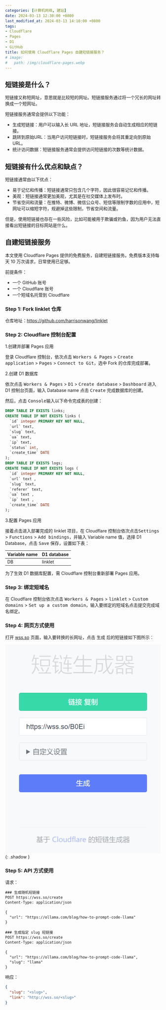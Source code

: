 ```yaml
---
categories: [计算机网络, 建站]
date: 2024-03-13 12:30:00 +0800
last_modified_at: 2024-03-13 14:10:00 +0800
tags:
- Cloudflare
- Pages
- D1
- GitHub
title: 如何使用 Cloudflare Pages 自建短链接服务？
# image:
#   path: /img/cloudflare-pages.webp
---
```


## 短链接是什么？

短链接又称短网址，意思就是比较短的网址。短链接服务通过将一个冗长的网址转换成一个短网址。

短链接服务通常会提供以下功能：

- 生成短链接：用户可以输入长 URL 地址，短链接服务会自动生成相应的短链接。
- 跳转到原始URL：当用户访问短链接时，短链接服务会将其重定向到原始URL。
- 统计访问数据：短链接服务通常会提供访问短链接的次数等统计数据。

## 短链接有什么优点和缺点？

短链接通常由以下优点：

- 易于记忆和传播：短链接通常只包含几个字符，因此很容易记忆和传播。
- 美观：短链接通常更加美观，尤其是在社交媒体上发布时。
- 节省空间和流量：在推特、微博、微信公众号、短信等限制字数的应用中，短网址可以缩短字符，规避掉这些限制，节省空间和流量。

但是，使用短链接也存在一些风险，比如可能被用于欺骗或钓鱼，因为用户无法直接看出短链接的目标网站是什么。

## 自建短链接服务

本文使用 Cloudflare Pages 提供的免费服务，自建短链接服务。免费版本支持每天 10 万次请求，日常使用已足够。

前提条件：

- 一个 GitHub 账号
- 一个 Cloudflare 账号
- 一个短域名托管到 Cloudflare

### Step 1: Fork linklet 仓库

仓库地址：https://github.com/harrisonwang/linklet

### Step 2: Cloudflare 控制台配置

1.创建并部署 Pages 应用

登录 Cloudflare 控制台，依次点击 <kbd>Workers & Pages</kbd> > <kbd>Create application</kbd> > <kbd>Pages</kbd> > <kbd>Connect to Git</kbd>，选中 Fork 的仓库完成部署。

2.创建 D1 数据库

依次点击 <kbd>Workers & Pages</kbd> > <kbd>D1</kbd> > <kbd>Create database</kbd> > <kbd>Dashboard</kbd> 进入 D1 控制台页面，输入 Database name 点击 <kbd>Create</kbd> 完成数据库的创建。

然后，点击 <kbd>Console</kbd>输入以下命令完成表的创建：

```sql
DROP TABLE IF EXISTS links;
CREATE TABLE IF NOT EXISTS links (
  `id` integer PRIMARY KEY NOT NULL,
  `url` text,
  `slug` text,
  `ua` text,
  `ip` text,
  `status` int,
  `create_time` DATE
);
DROP TABLE IF EXISTS logs;
CREATE TABLE IF NOT EXISTS logs (
  `id` integer PRIMARY KEY NOT NULL,
  `url` text ,
  `slug` text,
  `referer` text,
  `ua` text ,
  `ip` text ,
  `create_time` DATE
);
```

3.配置 Pages 应用

接着点击进入部署完成的 linklet 项目，在 Cloudflare 控制台依次点击<kbd>Settings</kbd> > <kbd>Functions</kbd> > <kbd>Add bindings</kbd>，并输入 Variable name 值，选择 D1 Database，点击 <kbd>Save</kbd> 保存，设置如下表：

| Variable name | D1 database |
| :------------ | :---------- |
| DB            | linklet     |

为了生效 D1 数据库配置，需 Cloudflare 控制台重新部署 Pages 应用。

### Step 3: 绑定短域名

在 Cloudflare 控制台依次点击 <kbd>Workers & Pages</kbd> > <kbd>linklet</kbd> > <kbd>Custom domains</kbd> > <kbd>Set up a custom domain</kbd>，输入要绑定的短域名点击提交完成域名绑定。

### Step 4: 网页方式使用

打开 [wss.so](https://wss.so) 页面，输入要转换的长网址，点击 <kbd>生成</kbd> 后的短链接如下图所示：

![生成的短链接](/img/image-20240313140439336.webp){: .shadow }

### Step 5: API 方式使用

请求：

```http
### 生成随机短链接
POST https://wss.so/create
Content-Type: application/json

{
  "url": "https://ollama.com/blog/how-to-prompt-code-llama"
}

### 生成指定 slug 短链接
POST https://wss.so/create
Content-Type: application/json

{
  "url": "https://ollama.com/blog/how-to-prompt-code-llama",
  "slug": "llama"
}
```

响应：

```json
{
  "slug": "<slug>",
  "link": "http://wss.so/<slug>"
}
```
